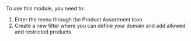 To use this module, you need to:

1.  Enter the menu through the Product Assortment Icon
2.  Create a new filter where you can define your domain and add allowed
    and restricted products
